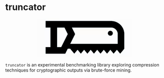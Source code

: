 # truncator

<p align="center">
  <img width="300" src="images/truncator_logo.png">
</p>

`truncator` is an experimental benchmarking library exploring compression techniques for cryptographic outputs via 
brute-force mining.
